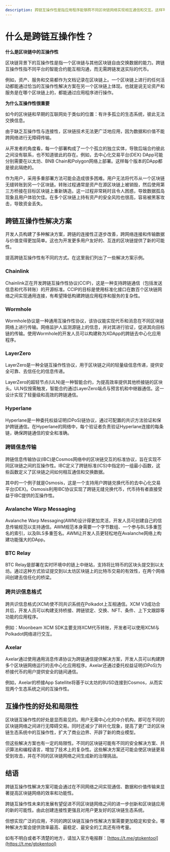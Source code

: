 ```yaml
---
description: 跨链互操作性是指应用程序能够跨不同区块链网络实现相互通信和交互。这样可以实现数据和价值在不同系统之间的传输，增强连接性和无缝集成。
---
```


# 什么是跨链互操作性？

**什么是区块链中的互操作性**

区块链背景下的互操作性是指一个区块链与其他区块链自由交换数据的能力。跨链互操作性指不同平台的智能合约能互相沟通，而无需跨链发送实际的代币。

例如，资产、服务和交易都作为文档记录在区块链上。一个区块链上进行的任何活动都能通过恰当的互操作性解决方案在另一个区块链上体现。也就是说无论资产和服务是在哪个区块链上的，都能通过应用程序进行操作。

**为什么互操作性很重要**

如今的区块链和早期的互联网处于类似的位置：有许多孤立的生态系统，彼此无法交换信息。

由于缺乏互操作性与连接性，区块链技术无法更广泛地应用，因为数据和价值不能跨网络进行无障碍传输。

从开发者的角度看，每一个部署构成了一个个孤立的独立实体，导致后端合约彼此之间没有联系，也不知道彼此的存在。例如，去中心化交易平台(DEX) DApp可能分别需要在以太坊、BNB Chain和Polygon网络上部署。这样每个版本的DApp都是彼此隔绝的。

作为用户，采用多重部署方法可能会造成很多困难。用户无法将代币从一个区块链无缝转账到另一个区块链。转账过程通常是资产在源区块链上被销毁，然后使用第三方桥接在目标区块链上重新铸造。这一过程非常耗时且令人困惑，导致数据孤岛现象且用户体验欠佳。在多个区块链上持有资产的安全风险也很高，容易被黑客攻击，导致资金丢失。

## **跨链互操作性解决方案**

开发人员构建了多种解决方案，跨链的连接性正逐步改善，跨网络连接和传输数据与价值变得更加简单。这也为开发更多用户友好的、互连的区块链提供了新的可能性。

提高跨链互操作性有不同的方式。在这里我们列出了一些解决方案示例。

### Chainlink

Chainlink正在开发跨链互操作性协议(CCIP)，这是一种支持跨链通信（包括发送信息和代币转账）的开源标准。CCIP的目标是使用标准化接口在数百个区块链网络之间实现通用连接，有希望降低构建跨链应用程序和服务的复杂性。

### Wormhole

Wormhole协议是一种通用互操作性协议，该协议能实现代币和消息在不同区块链网络上进行传输。网络监护人监测源链上的信息，并对其进行验证，促进其向目标链的传输。使用Wormhole的开发人员可以构建称为XDApp的跨链去中心化应用程序。

### LayerZero

LayerZero是一种全链互操作性协议，用于区块链之间的轻量级信息传递，提供安全可靠、去信任化的信息传递。

LayerZero的超轻节点(ULN)是一种智能合约，为提高效率提供其他桥接链的区块头。ULN仅按需触发，智能合约通过LayerZero端点与预言机和中继器通信。这一设计实现了轻量级和高效的跨链通信。

### Hyperlane

Hyperlane是一种委托权益证明(DPoS)链协议，通过可配置的共识方法验证和保护跨链通信。在Hyperlane的网络中，每个验证者负责验证Hyperlane连接的每条链，确保跨链通信的安全和准确。

### 跨链信息传输

跨链信息传输协议(IBC)是Cosmos网络中的区块链交互的标准协议，旨在实现不同区块链之间的互操作性。IBC定义了跨链标准(ICS)中指定的一组最小函数，这些函数定义了区块链之间如何相互通信和交换数据。

其中的一个例子就是Osmosis，这是一个支持用户跨链兑换代币的去中心化交易平台(DEX)。Osmosis利用IBC协议实现了跨链无缝兑换代币，代币持有者直接受益于IBC提供的互操作性。

### Avalanche Warp Messaging

Avalanche Warp Messaging(AWM)设计得更加灵活，开发人员可创建自己的信息传输规范以支持通信。AWM规范本身需要一个字节数组、一个参与BLS多重签名的索引，以及BLS多重签名。AWM让开发人员更轻松地在Avalanche网络上构建功能强大的DApp。

### BTC Relay

BTC Relay是部署在实时环境中的链上中继站，支持将比特币的区块头提交到以太坊。通过这种方式验证提交到以太坊区块链上的比特币交易的有效性，在两个网络间创建去信任化的桥梁。

### 跨共识信息格式

跨共识信息格式(XCM)使不同共识系统在Polkadot上互相通信。XCM V3成功合并后，开发人员可以构建支持桥接、跨链锁定、交换、NFT、条件、上下文跟踪等功能的应用程序。

例如：Moonbeam XCM SDK主要支持XCM代币转账，开发者可以使用XCM与Polkadot网络进行交互。

### Axelar

Axelar通过使用通用消息传递协议为跨链通信提供解决方案，开发人员可以构建跨多个区块链网络运行的去中心化应用程序。Axelar还通过委托权益证明(DPoS)为桥接代币的用户提供安全的链间通信。

例如，Axelar的桥接App Satellite将基于以太坊的BUSD连接到Cosmos，从而实现两个生态系统之间的互操作性。

## **互操作性的好处和局限性**

区块链互操作性的好处是显而易见的。用户无需中心化的中介机构，即可在不同的区块链网络之间进行无障碍交易。同时还减少了碎片化现象，提高了更广泛的区块链生态系统中的互操作性，扩大了商业边界、开辟了新的商业模型。

但这些解决方案也有一定的局限性。不同的区块链可能有不同的安全解决方案、共识算法和编程语言，增加了技术上的复杂性。这些解决方案还可能会使区块链更易受到攻击，并在不同的区块链网络之间生成新的治理挑战。

## **结语**

跨链互操作性解决方案可能会通过在不同网络之间实现通信、数据和价值传输来显著提高区块链网络的效率和功能性。

跨链互操作性未来的发展有望促进不同区块链网络之间的进一步创新和区块链应用的新的可能性。由此创建连接性更强且对用户更友好的区块链生态系统。

但想实现广泛的应用，不同的跨区块链互操作性解决方案需要更加稳定和安全。哪种解决方案会提供效率最高、最稳定、最安全的工具还有待考量。



如有不明白或者不清楚的地方，请加入官方电报群：[https://t.me/gtokentool](https://t.me/gtokentool)
